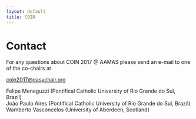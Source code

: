 ```yaml
---
layout: default
title: COIN
---
```


# Contact

For any questions about COIN 2017 @ AAMAS please send an e-mail to one of the co-chairs at

coin2017@easychair.org

Felipe Meneguzzi (Pontifical Catholic University of Rio Grande do Sul, Brazil)  
João Paulo Aires (Pontifical Catholic University of Rio Grande do Sul, Brazil)  
Wamberto Vasconcelos (University of Aberdeen, Scotland)
